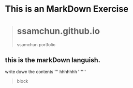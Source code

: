 This is an MarkDown Exercise
============================


># ssamchun.github.io
>ssamchun portfolio
## this is the markDown languish. 
write down the contents
'''
hhhhhhh
''''''
> block
</div>
